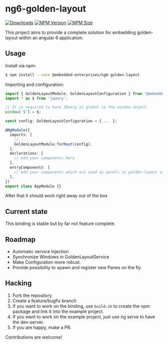 # ng6-golden-layout

[![Downloads](https://img.shields.io/npm/dm/@embedded-enterprises/ng6-golden-layout.svg)](https://www.npmjs.com/package/@embedded-enterprises/ng6-golden-layout) [![NPM Version](https://img.shields.io/npm/v/@embedded-enterprises/ng6-golden-layout.svg)](https://www.npmjs.com/package/@embedded-enterprises/ng6-golden-layout)
[![NPM Size](https://img.shields.io/bundlephobia/min/@embedded-enterprises/ng6-golden-layout.svg)](https://www.npmjs.com/package/@embedded-enterprises/ng6-golden-layout)

This project aims to provide a complete solution for embedding golden-layout within an angular 6 application.

## Usage

Install via npm:

```sh
$ npm install --save @embedded-enterprises/ng6-golden-layout
```

Importing and configuration:
```ts
import { GoldenLayoutModule, GoldenLayoutConfiguration } from '@embedded-enterprises/ng6-golden-layout';
import * as $ from 'jquery';

// It is required to have JQuery as global in the window object.
window['$'] = $;

const config: GoldenLayoutConfiguration = { ... };

@NgModule({
  imports: [
    //...
    GoldenLayoutModule.forRoot(config),
  ],
  declarations: [
    // Add your components here
  ],
  entryComponents: [
    // Add your components which are used as panels in golden-layout also here.
  ],
})
export class AppModule {}
```

After that it should work right away out of the box

## Current state

This binding is stable but by far not feature complete.

## Roadmap

- Automatic service Injection
- Synchronize Windows in GoldenLayoutService
- Make Configuration more robust.
- Provide possibility to spawn and register new Panes on the fly

## Hacking

1. Fork the repository
2. Create a feature/bugfix branch
3. If you want to work on the binding, use `build.sh` to create the npm package and link it into the example project.
4. If you want to work on the example project, just use ng serve to have the dev-server.
5. If you are happy, make a PR.

Contributions are welcome!
